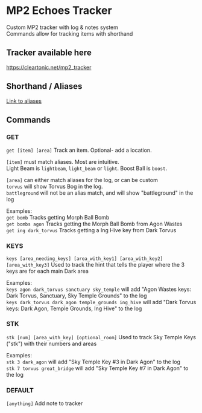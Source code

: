 # MP2 Echoes Tracker

Custom MP2 tracker with log & notes system  
Commands allow for tracking items with shorthand 


## Tracker available here
<a href="https://cleartonic.net/mp2_tracker" target="_blank">https://cleartonic.net/mp2_tracker</a>

## Shorthand / Aliases
<a href="https://pastebin.com/q0NtHrvD" target="_blank">Link to aliases</a>
## Commands

### GET
`get [item] [area]`  Track an item. Optional- add a location.  

`[item]` must match aliases. Most are intuitive.  
Light Beam is `lightbeam`, `light_beam` or `light`. Boost Ball is `boost`.  

`[area]` can either match aliases for the log, or can be custom  
`torvus` will show Torvus Bog in the log.   
`battleground` will not be an alias match, and will show "battleground" in the log

Examples:  
`get bomb` Tracks getting Morph Ball Bomb  
`get bombs agon` Tracks getting the Morph Ball Bomb from Agon Wastes  
`get ing dark_torvus` Tracks getting a Ing Hive key from Dark Torvus  

### KEYS

`keys [area_needing_keys] [area_with_key1] [area_with_key2] [area_with_key3]` Used to track the hint that tells the player where the 3 keys are for each main Dark area

Examples:  
`keys agon dark_torvus sanctuary sky_temple` will add "Agon Wastes keys: Dark Torvus, Sanctuary, Sky Temple Grounds" to the log  
`keys dark_torvus dark_agon temple_grounds ing_hive` will add "Dark Torvus keys: Dark Agon, Temple Grounds, Ing Hive" to the log

### STK

`stk [num] [area_with_key] [optional_room]` Used to track Sky Temple Keys ("stk") with their numbers and areas

Examples:  
`stk 3 dark_agon` will add "Sky Temple Key #3 in Dark Agon" to the log  
`stk 7 torvus great_bridge` will add "Sky Temple Key #7 in Dark Agon" to the log



### DEFAULT

`[anything]` Add note to tracker

